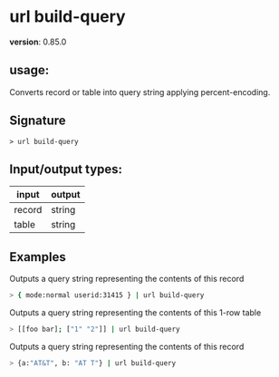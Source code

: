 # url build-query

**version**: 0.85.0

## **usage**:

Converts record or table into query string applying percent-encoding.

## Signature

`> url build-query `

## Input/output types:

| input  | output |
| ------ | ------ |
| record | string |
| table  | string |

## Examples

Outputs a query string representing the contents of this record

```bash
> { mode:normal userid:31415 } | url build-query
```

Outputs a query string representing the contents of this 1-row table

```bash
> [[foo bar]; ["1" "2"]] | url build-query
```

Outputs a query string representing the contents of this record

```bash
> {a:"AT&T", b: "AT T"} | url build-query
```
